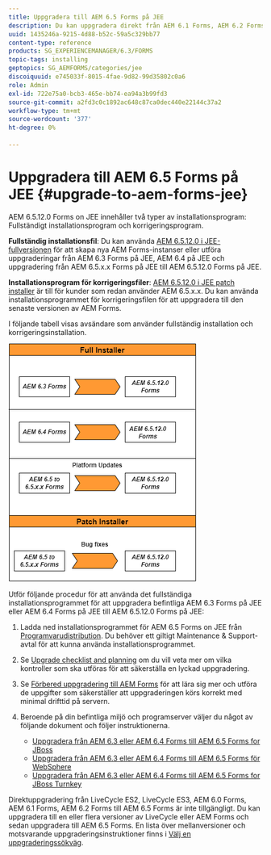 ```yaml
---
title: Uppgradera till AEM 6.5 Forms på JEE
description: Du kan uppgradera direkt från AEM 6.1 Forms, AEM 6.2 Forms och LiveCycle ES4 SP1 till AEM 6.3 Forms.
uuid: 1435246a-9215-4d88-b52c-59a5c329bb77
content-type: reference
products: SG_EXPERIENCEMANAGER/6.3/FORMS
topic-tags: installing
geptopics: SG_AEMFORMS/categories/jee
discoiquuid: e745033f-8015-4fae-9d82-99d35802c0a6
role: Admin
exl-id: 722e75a0-bcb3-465e-bb74-ea94a3b99fd3
source-git-commit: a2fd3c0c1892ac648c87ca0dec440e22144c37a2
workflow-type: tm+mt
source-wordcount: '377'
ht-degree: 0%

---
```


# Uppgradera till AEM 6.5 Forms på JEE {#upgrade-to-aem-forms-jee}

AEM 6.5.12.0 Forms on JEE innehåller två typer av installationsprogram: Fullständigt installationsprogram och korrigeringsprogram.

**Fullständig installationsfil**: Du kan använda [AEM 6.5.12.0 i JEE-fullversionen](https://experienceleague.adobe.com/docs/experience-manager-release-information/aem-release-updates/forms-updates/aem-forms-releases.html) för att skapa nya AEM Forms-instanser eller utföra uppgraderingar från AEM 6.3 Forms på JEE, AEM 6.4 på JEE och uppgradering från AEM 6.5.x.x Forms på JEE till AEM 6.5.12.0 Forms på JEE.

**Installationsprogram för korrigeringsfiler**: [AEM 6.5.12.0 i JEE patch installer](https://experienceleague.adobe.com/docs/experience-manager-release-information/aem-release-updates/forms-updates/aem-forms-releases.html) är till för kunder som redan använder AEM 6.5.x.x. Du kan använda installationsprogrammet för korrigeringsfilen för att uppgradera till den senaste versionen av AEM Forms.

I följande tabell visas avsändare som använder fullständig installation och korrigeringsinstallation.

![](assets/full-and-patch-installer.png)

Utför följande procedur för att använda det fullständiga installationsprogrammet för att uppgradera befintliga AEM 6.3 Forms på JEE eller AEM 6.4 Forms på JEE till AEM 6.5.12.0 Forms på JEE:

1. Ladda ned installationsprogrammet för AEM 6.5 Forms on JEE från [Programvarudistribution](https://experience.adobe.com/#/downloads/content/software-distribution/en/aem.html). Du behöver ett giltigt Maintenance &amp; Support-avtal för att kunna använda installationsprogrammet.
1. Se [Upgrade checklist and planning](https://www.adobe.com/go/learn_aemforms_upgrade_checklist_65) om du vill veta mer om vilka kontroller som ska utföras för att säkerställa en lyckad uppgradering.
1. Se [Förbered uppgradering till AEM Forms](https://www.adobe.com/go/learn_aemforms_prepareupgrade_65) för att lära sig mer och utföra de uppgifter som säkerställer att uppgraderingen körs korrekt med minimal drifttid på servern.
1. Beroende på din befintliga miljö och programserver väljer du något av följande dokument och följer instruktionerna.

   * [Uppgradera från AEM 6.3 eller AEM 6.4 Forms till AEM 6.5 Forms for JBoss](https://www.adobe.com/go/learn_aemforms_upgradeJBoss_65)
   * [Uppgradera från AEM 6.3 eller AEM 6.4 Forms till AEM 6.5 Forms för WebSphere](https://www.adobe.com/go/learn_aemforms_upgradeWebSphere_65)
   * [Uppgradera från AEM 6.3 eller AEM 6.4 Forms till AEM 6.5 Forms for JBoss Turnkey](https://www.adobe.com/go/learn_aemforms_upgradeTurnkey_65)

Direktuppgradering från LiveCycle ES2, LiveCycle ES3, AEM 6.0 Forms, AEM 6.1 Forms, AEM 6.2 Forms till AEM 6.5 Forms är inte tillgängligt. Du kan uppgradera till en eller flera versioner av LiveCycle eller AEM Forms och sedan uppgradera till AEM 6.5 Forms. En lista över mellanversioner och motsvarande uppgraderingsinstruktioner finns i [Välj en uppgraderingssökväg](upgrade.md).
